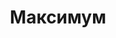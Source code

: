 --- 
title: "Максимум" 
site: "http://www.maximum-realty.biz" 
town: "Евпатория" 
tel: ["+38(06569)333-03, +38(095)180-54-05"] 
address: "Россия, АР Крым, г.Евпатория, ул. Фрунзе, д.30" 
mail: "maximum.76@mail.ru" 
--- 